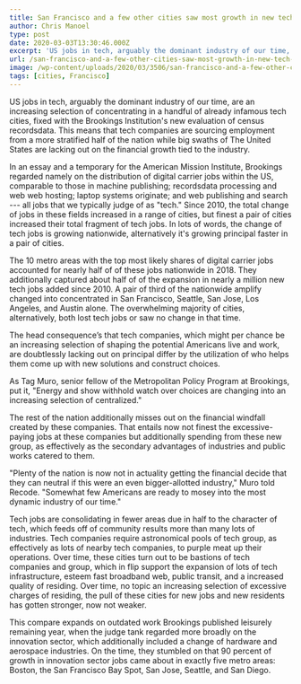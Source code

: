 ```yaml
---
title: San Francisco and a few other cities saw most growth in new tech jobs
author: Chris Manoel
type: post
date: 2020-03-03T13:30:46.000Z
excerpt: 'US jobs in tech, arguably the dominant industry of our time, are increasingly concentrating in a handful of already prominent tech cities, according to the Brookings Institution''s new analysis of census data. This means that tech companies are sourcing employment from a more stratified portion of the country while vast swaths of America are missing&hellip;'
url: /san-francisco-and-a-few-other-cities-saw-most-growth-in-new-tech-jobs/
image: /wp-content/uploads/2020/03/3506/san-francisco-and-a-few-other-cities-saw-most-growth-in-new-tech-jobs.png
tags: [cities, Francisco]
---
```


US jobs in tech, arguably the dominant industry of our time, are an increasing selection of concentrating in a handful of already infamous tech cities, fixed with the Brookings Institution's new evaluation of census recordsdata. This means that tech companies are sourcing employment from a more stratified half of the nation while big swaths of The United States are lacking out on the financial growth tied to the industry.

In an essay and a temporary for the American Mission Institute, Brookings regarded namely on the distribution of digital carrier jobs within the US, comparable to those in machine publishing; recordsdata processing and web web hosting; laptop systems originate; and web publishing and search --- all jobs that we typically judge of as "tech." Since 2010, the total change of jobs in these fields increased in a range of cities, but finest a pair of cities increased their total fragment of tech jobs. In lots of words, the change of tech jobs is growing nationwide, alternatively it's growing principal faster in a pair of cities.

The 10 metro areas with the top most likely shares of digital carrier jobs accounted for nearly half of of these jobs nationwide in 2018. They additionally captured about half of of the expansion in nearly a million new tech jobs added since 2010. A pair of third of the nationwide amplify changed into concentrated in San Francisco, Seattle, San Jose, Los Angeles, and Austin alone. The overwhelming majority of cities, alternatively, both lost tech jobs or saw no change in that time.

The head consequence’s that tech companies, which might per chance be an increasing selection of shaping the potential Americans live and work, are doubtlessly lacking out on principal differ by the utilization of who helps them come up with new solutions and construct choices.

As Tag Muro, senior fellow of the Metropolitan Policy Program at Brookings, put it, "Energy and show withhold watch over choices are changing into an increasing selection of centralized."

The rest of the nation additionally misses out on the financial windfall created by these companies. That entails now not finest the excessive-paying jobs at these companies but additionally spending from these new group, as effectively as the secondary advantages of industries and public works catered to them.

"Plenty of the nation is now not in actuality getting the financial decide that they can neutral if this were an even bigger-allotted industry," Muro told Recode. "Somewhat few Americans are ready to mosey into the most dynamic industry of our time."

Tech jobs are consolidating in fewer areas due in half to the character of tech, which feeds off of community results more than many lots of industries. Tech companies require astronomical pools of tech group, as effectively as lots of nearby tech companies, to purple meat up their operations. Over time, these cities turn out to be bastions of tech companies and group, which in flip support the expansion of lots of tech infrastructure, esteem fast broadband web, public transit, and a increased quality of residing. Over time, no topic an increasing selection of excessive charges of residing, the pull of these cities for new jobs and new residents has gotten stronger, now not weaker.

This compare expands on outdated work Brookings published leisurely remaining year, when the judge tank regarded more broadly on the innovation sector, which additionally included a change of hardware and aerospace industries. On the time, they stumbled on that 90 percent of growth in innovation sector jobs came about in exactly five metro areas: Boston, the San Francisco Bay Spot, San Jose, Seattle, and San Diego.
